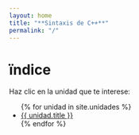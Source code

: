 ```yaml
---
layout: home
title: "**Sintaxis de C++**"
permalink: "/"
---
```


# ïndice
 
Haz clic en la unidad que te interese:

<ul>
{% for unidad in site.unidades %}
  <li>
    <!-- "{{ unidad.url }}" ya incluye baseurl (gracias a baseurl: "/cppsyntax") -->
    <a href="{{ unidad.url | relative_url }}">{{ unidad.title }}</a>
  </li>
{% endfor %}
</ul>

